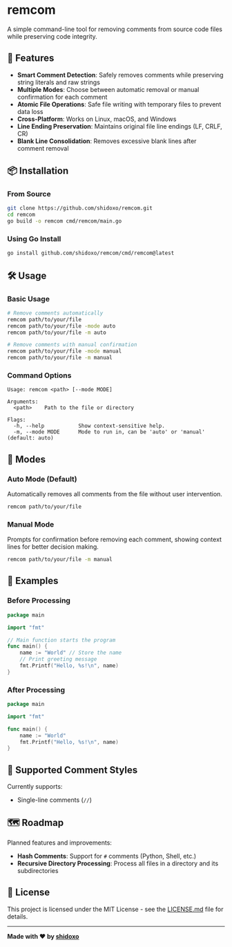 # remcom

A simple command-line tool for removing comments from source code files while preserving code integrity.

## 🚀 Features

- **Smart Comment Detection**: Safely removes comments while preserving string literals and raw strings
- **Multiple Modes**: Choose between automatic removal or manual confirmation for each comment
- **Atomic File Operations**: Safe file writing with temporary files to prevent data loss
- **Cross-Platform**: Works on Linux, macOS, and Windows
- **Line Ending Preservation**: Maintains original file line endings (LF, CRLF, CR)
- **Blank Line Consolidation**: Removes excessive blank lines after comment removal

## 📦 Installation

### From Source

```bash
git clone https://github.com/shidoxo/remcom.git
cd remcom
go build -o remcom cmd/remcom/main.go
```

### Using Go Install

```bash
go install github.com/shidoxo/remcom/cmd/remcom@latest
```

## 🛠️ Usage

### Basic Usage

```bash
# Remove comments automatically
remcom path/to/your/file
remcom path/to/your/file -mode auto
remcom path/to/your/file -m auto

# Remove comments with manual confirmation
remcom path/to/your/file -mode manual
remcom path/to/your/file -m manual 
```

### Command Options

```
Usage: remcom <path> [--mode MODE]

Arguments:
  <path>    Path to the file or directory

Flags:
  -h, --help           Show context-sensitive help.
  -m, --mode MODE      Mode to run in, can be 'auto' or 'manual' (default: auto)
```

## 🎯 Modes

### Auto Mode (Default)
Automatically removes all comments from the file without user intervention.

```bash
remcom path/to/your/file
```

### Manual Mode
Prompts for confirmation before removing each comment, showing context lines for better decision making.

```bash
remcom path/to/your/file -m manual
```

## 📝 Examples

### Before Processing
```go
package main

import "fmt"

// Main function starts the program
func main() {
    name := "World" // Store the name
    // Print greeting message
    fmt.Printf("Hello, %s!\n", name)
}
```

### After Processing
```go
package main

import "fmt"

func main() {
    name := "World"
    fmt.Printf("Hello, %s!\n", name)
}
```

## 🐛 Supported Comment Styles

Currently supports:
- Single-line comments (`//`)

## 🗺️ Roadmap

Planned features and improvements:
- **Hash Comments**: Support for `#` comments (Python, Shell, etc.)
- **Recursive Directory Processing**: Process all files in a directory and its subdirectories

## 📄 License

This project is licensed under the MIT License - see the [LICENSE.md](LICENSE.md) file for details.

---

**Made with ❤️ by [shidoxo](https://github.com/shidoxo)** 